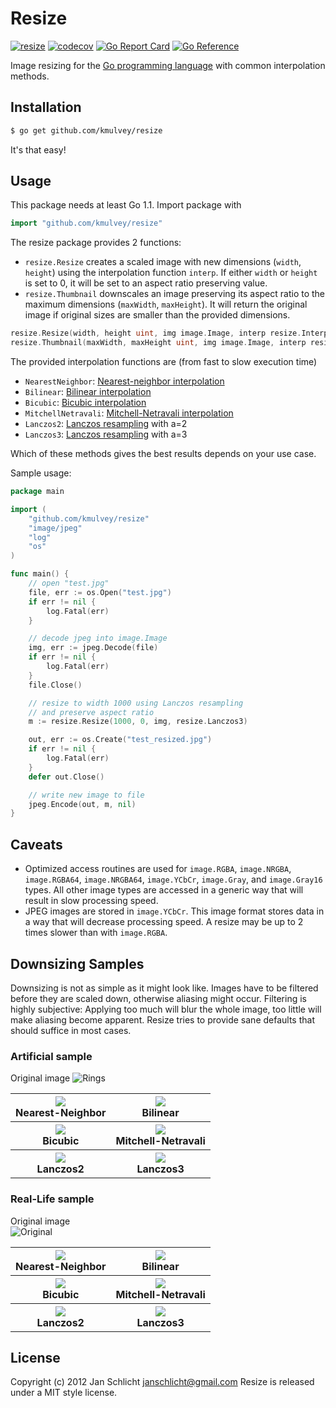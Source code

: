 Resize
======

[![resize](https://github.com/kmulvey/resize/actions/workflows/release_build.yml/badge.svg)](https://github.com/kmulvey/resize/actions/workflows/release_build.yml) [![codecov](https://codecov.io/gh/kmulvey/resize/branch/main/graph/badge.svg?token=wp6NcwDC5k)](https://codecov.io/gh/kmulvey/resize) [![Go Report Card](https://goreportcard.com/badge/github.com/kmulvey/resize)](https://goreportcard.com/report/github.com/kmulvey/resize) [![Go Reference](https://pkg.go.dev/badge/github.com/kmulvey/resize.svg)](https://pkg.go.dev/github.com/kmulvey/resize)

Image resizing for the [Go programming language](http://golang.org) with common interpolation methods.

Installation
------------

```bash
$ go get github.com/kmulvey/resize
```

It's that easy!

Usage
-----

This package needs at least Go 1.1. Import package with

```go
import "github.com/kmulvey/resize"
```

The resize package provides 2 functions:

* `resize.Resize` creates a scaled image with new dimensions (`width`, `height`) using the interpolation function `interp`.
  If either `width` or `height` is set to 0, it will be set to an aspect ratio preserving value.
* `resize.Thumbnail` downscales an image preserving its aspect ratio to the maximum dimensions (`maxWidth`, `maxHeight`).
  It will return the original image if original sizes are smaller than the provided dimensions.

```go
resize.Resize(width, height uint, img image.Image, interp resize.InterpolationFunction) image.Image
resize.Thumbnail(maxWidth, maxHeight uint, img image.Image, interp resize.InterpolationFunction) image.Image
```

The provided interpolation functions are (from fast to slow execution time)

- `NearestNeighbor`: [Nearest-neighbor interpolation](http://en.wikipedia.org/wiki/Nearest-neighbor_interpolation)
- `Bilinear`: [Bilinear interpolation](http://en.wikipedia.org/wiki/Bilinear_interpolation)
- `Bicubic`: [Bicubic interpolation](http://en.wikipedia.org/wiki/Bicubic_interpolation)
- `MitchellNetravali`: [Mitchell-Netravali interpolation](http://dl.acm.org/citation.cfm?id=378514)
- `Lanczos2`: [Lanczos resampling](http://en.wikipedia.org/wiki/Lanczos_resampling) with a=2
- `Lanczos3`: [Lanczos resampling](http://en.wikipedia.org/wiki/Lanczos_resampling) with a=3

Which of these methods gives the best results depends on your use case.

Sample usage:

```go
package main

import (
	"github.com/kmulvey/resize"
	"image/jpeg"
	"log"
	"os"
)

func main() {
	// open "test.jpg"
	file, err := os.Open("test.jpg")
	if err != nil {
		log.Fatal(err)
	}

	// decode jpeg into image.Image
	img, err := jpeg.Decode(file)
	if err != nil {
		log.Fatal(err)
	}
	file.Close()

	// resize to width 1000 using Lanczos resampling
	// and preserve aspect ratio
	m := resize.Resize(1000, 0, img, resize.Lanczos3)

	out, err := os.Create("test_resized.jpg")
	if err != nil {
		log.Fatal(err)
	}
	defer out.Close()

	// write new image to file
	jpeg.Encode(out, m, nil)
}
```

Caveats
-------

* Optimized access routines are used for `image.RGBA`, `image.NRGBA`, `image.RGBA64`, `image.NRGBA64`, `image.YCbCr`, `image.Gray`, and `image.Gray16` types. All other image types are accessed in a generic way that will result in slow processing speed.
* JPEG images are stored in `image.YCbCr`. This image format stores data in a way that will decrease processing speed. A resize may be up to 2 times slower than with `image.RGBA`. 


Downsizing Samples
-------

Downsizing is not as simple as it might look like. Images have to be filtered before they are scaled down, otherwise aliasing might occur.
Filtering is highly subjective: Applying too much will blur the whole image, too little will make aliasing become apparent.
Resize tries to provide sane defaults that should suffice in most cases.

### Artificial sample

Original image
![Rings](http://kmulvey.github.com/img/rings_lg_orig.png)

<table>
<tr>
<th><img src="http://kmulvey.github.com/img/rings_300_NearestNeighbor.png" /><br>Nearest-Neighbor</th>
<th><img src="http://kmulvey.github.com/img/rings_300_Bilinear.png" /><br>Bilinear</th>
</tr>
<tr>
<th><img src="http://kmulvey.github.com/img/rings_300_Bicubic.png" /><br>Bicubic</th>
<th><img src="http://kmulvey.github.com/img/rings_300_MitchellNetravali.png" /><br>Mitchell-Netravali</th>
</tr>
<tr>
<th><img src="http://kmulvey.github.com/img/rings_300_Lanczos2.png" /><br>Lanczos2</th>
<th><img src="http://kmulvey.github.com/img/rings_300_Lanczos3.png" /><br>Lanczos3</th>
</tr>
</table>

### Real-Life sample

Original image  
![Original](http://kmulvey.github.com/img/IMG_3694_720.jpg)

<table>
<tr>
<th><img src="http://kmulvey.github.com/img/IMG_3694_300_NearestNeighbor.png" /><br>Nearest-Neighbor</th>
<th><img src="http://kmulvey.github.com/img/IMG_3694_300_Bilinear.png" /><br>Bilinear</th>
</tr>
<tr>
<th><img src="http://kmulvey.github.com/img/IMG_3694_300_Bicubic.png" /><br>Bicubic</th>
<th><img src="http://kmulvey.github.com/img/IMG_3694_300_MitchellNetravali.png" /><br>Mitchell-Netravali</th>
</tr>
<tr>
<th><img src="http://kmulvey.github.com/img/IMG_3694_300_Lanczos2.png" /><br>Lanczos2</th>
<th><img src="http://kmulvey.github.com/img/IMG_3694_300_Lanczos3.png" /><br>Lanczos3</th>
</tr>
</table>


License
-------

Copyright (c) 2012 Jan Schlicht <janschlicht@gmail.com>
Resize is released under a MIT style license.
